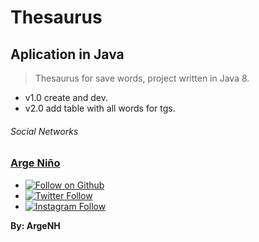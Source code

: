 # Thesaurus

## Aplication in Java

>Thesaurus for save words, project written in Java 8.
- v1.0 create and dev.
- v2.0 add table with all words for tgs.

###### Social Networks

### [Arge Niño](https://www.facebook.com/arge.nino)

- [![Follow on Github](https://img.shields.io/github/followers/argenh.svg?style=social&label=Follow)](https://github.com/ArgeNH)
- [![Twitter Follow](https://img.shields.io/twitter/follow/NinoArge.svg?style=social)](https://twitter.com/NinoArge) 
- [![Instagram Follow](https://img.shields.io/static/v1?label=Follow&message=Instagram&color=blue&logo=instagram)](https://www.instagram.com/arge_nino/) 

**By: ArgeNH**
